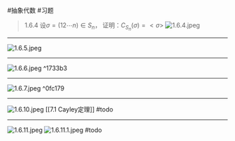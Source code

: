 #抽象代数 #习题 
>1.6.4 设$\sigma =(12\cdots n)\in S_n$， 证明：$C_{S_n}(\sigma)=<\sigma>$
>![1.6.4.jpeg](https://obsidian-1317758465.cos.ap-shanghai.myqcloud.com/images/1.6.4.jpeg)

****
![1.6.5.jpeg](https://obsidian-1317758465.cos.ap-shanghai.myqcloud.com/images/1.6.5.jpeg)


***

![1.6.6.jpeg](https://obsidian-1317758465.cos.ap-shanghai.myqcloud.com/images/1.6.6.jpeg) ^1733b3
****
![1.6.7.jpeg](https://obsidian-1317758465.cos.ap-shanghai.myqcloud.com/images/1.6.7.jpeg) ^0fc179
****
![1.6.10.jpeg](https://obsidian-1317758465.cos.ap-shanghai.myqcloud.com/images/1.6.10.jpeg)
[[7.1 Cayley定理]] #todo 
****
![1.6.11.jpeg](https://obsidian-1317758465.cos.ap-shanghai.myqcloud.com/images/1.6.11.jpeg)
![1.6.11.1.jpeg](https://obsidian-1317758465.cos.ap-shanghai.myqcloud.com/images/1.6.11.1.jpeg)
#todo 
